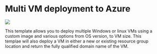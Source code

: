 # Multi VM deployment to Azure

<a href="https://portal.azure.com/#create/Microsoft.Template/uri/https%3A%2F%2Fraw.githubusercontent.com%2Fbalticapprenticeships%2FAzure-Templates%2Fmaster%2Fmulti-vm-testing-deployment%2Fazuredeploy.json" target="_blank">
    <img src="http://azuredeploy.net/deploybutton.png"/>
</a>

This template allows you to deploy multiple Windows or linux VMs using a custom image and various options from OS version, to VM size. This templae will also deploy a VM in either a new or existing resource group location and return the fully qualified domain name of the VM.
